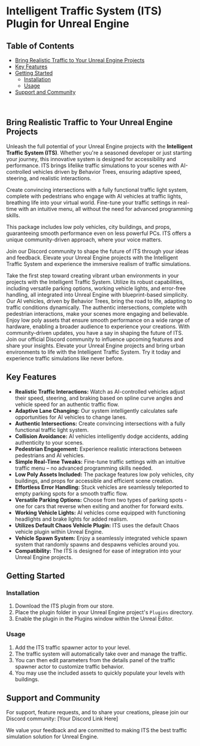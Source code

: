 # Intelligent Traffic System (ITS) Plugin for Unreal Engine

## Table of Contents
- [Bring Realistic Traffic to Your Unreal Engine Projects](#bring-realistic-traffic-to-your-unreal-engine-projects)
- [Key Features](#key-features)
- [Getting Started](#getting-started)
    - [Installation](#installation)
    - [Usage](#usage)
- [Support and Community](#support-and-community)

<br/>

## <a id="bring-realistic-traffic-to-your-unreal-engine-projects"></a>Bring Realistic Traffic to Your Unreal Engine Projects

Unleash the full potential of your Unreal Engine projects with the **Intelligent Traffic System (ITS)**. Whether you're a seasoned developer or just starting your journey, this innovative system is designed for accessibility and performance. ITS brings lifelike traffic simulations to your scenes with AI-controlled vehicles driven by Behavior Trees, ensuring adaptive speed, steering, and realistic interactions.

Create convincing intersections with a fully functional traffic light system, complete with pedestrians who engage with AI vehicles at traffic lights, breathing life into your virtual world. Fine-tune your traffic settings in real-time with an intuitive menu, all without the need for advanced programming skills.

This package includes low poly vehicles, city buildings, and props, guaranteeing smooth performance even on less powerful PCs. ITS offers a unique community-driven approach, where your voice matters.

Join our Discord community to shape the future of ITS through your ideas and feedback. Elevate your Unreal Engine projects with the Intelligent Traffic System and experience the immersive realism of traffic simulations.

Take the first step toward creating vibrant urban environments in your projects with the Intelligent Traffic System. Utilize its robust capabilities, including versatile parking options, working vehicle lights, and error-free handling, all integrated into Unreal Engine with blueprint-based simplicity. Our AI vehicles, driven by Behavior Trees, bring the road to life, adapting to traffic conditions dynamically. The authentic intersections, complete with pedestrian interactions, make your scenes more engaging and believable. Enjoy low poly assets that ensure smooth performance on a wide range of hardware, enabling a broader audience to experience your creations. With community-driven updates, you have a say in shaping the future of ITS. Join our official Discord community to influence upcoming features and share your insights. Elevate your Unreal Engine projects and bring urban environments to life with the Intelligent Traffic System. Try it today and experience traffic simulations like never before.

## <a id="key-features"></a>Key Features

*   **Realistic Traffic Interactions:** Watch as AI-controlled vehicles adjust their speed, steering, and braking based on spline curve angles and vehicle speed for an authentic traffic flow.
*   **Adaptive Lane Changing:** Our system intelligently calculates safe opportunities for AI vehicles to change lanes.
*   **Authentic Intersections:** Create convincing intersections with a fully functional traffic light system.
*   **Collision Avoidance:** AI vehicles intelligently dodge accidents, adding authenticity to your scenes.
*   **Pedestrian Engagement:** Experience realistic interactions between pedestrians and AI vehicles.
*   **Simple Real-Time Tweaks:** Fine-tune traffic settings with an intuitive traffic menu – no advanced programming skills needed.
*   **Low Poly Assets Included:** The package features low poly vehicles, city buildings, and props for accessible and efficient scene creation.
*   **Effortless Error Handling:** Stuck vehicles are seamlessly teleported to empty parking spots for a smooth traffic flow.
*   **Versatile Parking Options:** Choose from two types of parking spots - one for cars that reverse when exiting and another for forward exits.
*   **Working Vehicle Lights:** AI vehicles come equipped with functioning headlights and brake lights for added realism.
*   **Utilizes Default Chaos Vehicle Plugin:** ITS uses the default Chaos vehicle plugin within Unreal Engine.
*   **Vehicle Spawn System:** Enjoy a seamlessly integrated vehicle spawn system that randomly spawns and despawns vehicles around you.
*  **Compatibility:** The ITS is designed for ease of integration into your Unreal Engine projects.

## <a id="getting-started"></a>Getting Started

### <a id="installation"></a>Installation

1.  Download the ITS plugin from our store.
2.  Place the plugin folder in your Unreal Engine project's `Plugins` directory.
3.  Enable the plugin in the Plugins window within the Unreal Editor.

### <a id="usage"></a>Usage

1.  Add the ITS traffic spawner actor to your level.
2.  The traffic system will automatically take over and manage the traffic.
3.  You can then edit parameters from the details panel of the traffic spawner actor to customize traffic behavior.
4. You may use the included assets to quickly populate your levels with buildings.

## <a id="support-and-community"></a>Support and Community

For support, feature requests, and to share your creations, please join our Discord community: [Your Discord Link Here]

We value your feedback and are committed to making ITS the best traffic simulation solution for Unreal Engine.
